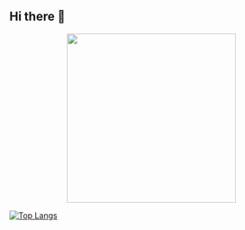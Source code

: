 ## Hi there 👋
<div id="header" align="center">
  <img src="https://i.gifer.com/Hyxx.gif" width="300"/>
</div>

[![Top Langs](https://github-readme-stats.vercel.app/api/top-langs/?username=999iQ&&bg_color=pink)](https://github.com/anuraghazra/github-readme-stats)
<!--
**999iQ/999iQ** is a ✨ _special_ ✨ repository because its `README.md` (this file) appears on your GitHub profile.

Here are some ideas to get you started:

- 🔭 I’m currently working on ...
- 🌱 I’m currently learning ...
- 👯 I’m looking to collaborate on ...
- 🤔 I’m looking for help with ...
- 💬 Ask me about ...
- 📫 How to reach me: ...
- 😄 Pronouns: ...
- ⚡ Fun fact: ...
-->
